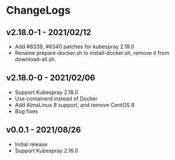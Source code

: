 # ChangeLogs

## v2.18.0-1 - 2021/02/12

- Add #8339, #8340 patches for kubespray 2.18.0
- Rename prepare-docker.sh to install-docker.sh, remove it from download-all.sh. 

## v2.18.0-0 - 2021/02/06

- Support Kubespray 2.18.0
- Use containerd instead of Docker
- Add AlmaLinux 8 support, and remove CentOS 8
- Bug fixes

## v0.0.1 - 2021/08/26

- Initial release
- Support Kubespray 2.16.0
